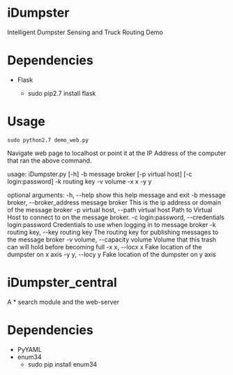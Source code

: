 iDumpster
=========

Intelligent Dumpster Sensing and Truck Routing Demo


# Dependencies

- Flask

    - sudo pip2.7 install flask

# Usage

    sudo python2.7 demo_web.py

Navigate web page to localhost or point it at the IP Address of the computer
that ran the above command.

usage: iDumpster.py [-h] -b message broker [-p virtual host]
                    [-c login:password] -k routing key -v volume -x x -y y

optional arguments:
  -h, --help            show this help message and exit
  -b message broker, --broker_address message broker
                        This is the ip address or domain of the message broker
  -p virtual host, --path virtual host
                        Path to Virtual Host to connect to on the message
                        broker.
  -c login:password, --credentials login:password
                        Credentials to use when logging in to message broker
  -k routing key, --key routing key
                        The routing key for publishing messages to the message
                        broker
  -v volume, --capacity volume
                        Volume that this trash can will hold before becoming
                        full
  -x x, --locx x        Fake location of the dumpster on x axis
  -y y, --locy y        Fake location of the dumpster on y axis

iDumpster_central
=================

A * search module and the web-server

# Dependencies

- PyYAML
- enum34
    - sudo pip install enum34
